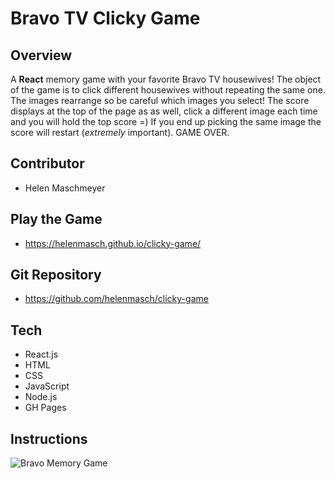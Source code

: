 # Bravo TV Clicky Game

## Overview
A **React** memory game with your favorite Bravo TV housewives! The object of the game is to click different housewives without repeating the same one. The images rearrange so be careful which images you select! The score displays at the top of the page as as well, click a different image each time and you will hold the top score =)
If you end up picking the same image the score will restart (_extremely_ important).
GAME OVER.

## Contributor 
* Helen Maschmeyer

## Play the Game
* https://helenmasch.github.io/clicky-game/

## Git Repository
* https://github.com/helenmasch/clicky-game

## Tech
* React.js
* HTML
* CSS
* JavaScript
* Node.js
* GH Pages
 
## Instructions
![Bravo Memory Game](/images/clicky-game.xcf)
